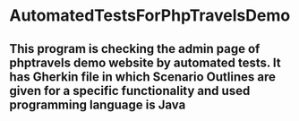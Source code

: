 # AutomatedTestsForPhpTravelsDemo
## This program is checking the admin page of phptravels demo website by automated tests. It has Gherkin file in which Scenario Outlines are given for a specific functionality and used programming language is Java
